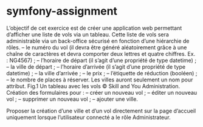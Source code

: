 # symfony-assignment

L’objectif de cet exercice est de créer une application web permettant d’afficher une liste de vols via un tableau.
Cette liste de vols sera administrable via un back-office sécurisé en fonction d’une hiérarchie de rôles.
– le numéro du vol (il devra être généré aléatoirement grâce à une chaîne de caractères et devra comporter deux
lettres et quatre chiffres. Ex. : NG4567) ;
– l’horaire de départ (il s’agit d’une propriété de type datetime) ;
– la ville de départ ;
– l’horaire d’arrivée (il s’agit d’une propriété de type datetime) ;
– la ville d’arrivée ;
– le prix ;
– l’étiquette de réduction (booléen) ;
– le nombre de places à réserver.
Les villes auront seulement un nom pour attribut.
Fig.1 Un tableau avec les vols © Skill and You
Administration.
Création des formulaires pour :
– créer un nouveau vol ;
– éditer un nouveau vol ;
– supprimer un nouveau vol ;
– ajouter une ville.

Proposer la création d’une ville et d’un vol directement sur la page d’accueil uniquement lorsque l’utilisateur
connecté a le rôle Administrateur.
